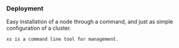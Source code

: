 ### Deployment

Easy installation of a node through a command, and just as simple configuration of a cluster.

`xs is a command line tool for management.`
